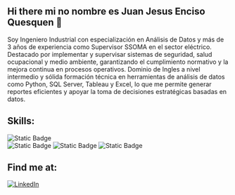 ## Hi there mi no nombre es Juan Jesus Enciso Quesquen 👋

Soy Ingeniero Industrial con especialización en Análisis de Datos y más de 3 años de experiencia como Supervisor SSOMA en el
sector eléctrico. Destacado por implementar y supervisar sistemas de seguridad, salud ocupacional y medio ambiente,
garantizando el cumplimiento normativo y la mejora continua en procesos operativos. Dominio de Ingles a nivel intermedio
y sólida formación técnica en herramientas de análisis de datos como Python, SQL Server, Tableau y Excel, lo que me
permite generar reportes eficientes y apoyar la toma de decisiones estratégicas basadas en datos.


## Skills:
![Static Badge](https://img.shields.io/badge/Python-green?logo=python)</br>
![Static Badge](https://img.shields.io/badge/Pandas-blue?logo=foodpanda)
![Static Badge](https://img.shields.io/badge/SQL-red?logo=SQL%20SERVER)
![Static Badge](https://img.shields.io/badge/Excel-green?logo=libreofficecalc)


## Find me at:

[![LinkedIn](https://img.shields.io/badge/LinkedIn-Juan_Enciso-0077B5?style=for-the-badge&logo=linkedin&logoColor=white&labelColor=101010)](https://www.linkedin.com/in/juan-jesus-enciso-quesquen-a89527263/)
<!--
**jeq14/jeq14** is a ✨ _special_ ✨ repository because its `README.md` (this file) appears on your GitHub profile.

Here are some ideas to get you started:

- 🔭 I’m currently working on ...
- 🌱 I’m currently learning ...
- 👯 I’m looking to collaborate on ...
- 🤔 I’m looking for help with ...
- 💬 Ask me about ...
- 📫 How to reach me: ...
- 😄 Pronouns: ...
- ⚡ Fun fact: ...
-->
